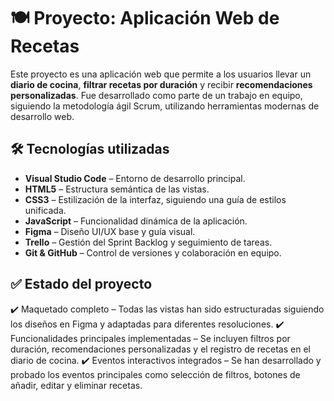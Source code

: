 # 🍽️ Proyecto: Aplicación Web de Recetas

Este proyecto es una aplicación web que permite a los usuarios llevar un **diario de cocina**, **filtrar recetas por duración** y recibir **recomendaciones personalizadas**. Fue desarrollado como parte de un trabajo en equipo, siguiendo la metodología ágil Scrum, utilizando herramientas modernas de desarrollo web.


## 🛠️ Tecnologías utilizadas

- **Visual Studio Code** – Entorno de desarrollo principal.
- **HTML5** – Estructura semántica de las vistas.
- **CSS3** – Estilización de la interfaz, siguiendo una guía de estilos unificada.
- **JavaScript** – Funcionalidad dinámica de la aplicación.
- **Figma** – Diseño UI/UX base y guía visual.
- **Trello** – Gestión del Sprint Backlog y seguimiento de tareas.
- **Git & GitHub** – Control de versiones y colaboración en equipo.

  
## ✅ Estado del proyecto

✔️ Maquetado completo – Todas las vistas han sido estructuradas siguiendo los diseños en Figma y adaptadas para diferentes resoluciones.
✔️ Funcionalidades principales implementadas – Se incluyen filtros por duración, recomendaciones personalizadas y el registro de recetas en el diario de cocina.
✔️ Eventos interactivos integrados – Se han desarrollado y probado los eventos principales como selección de filtros, botones de añadir, editar y eliminar recetas.

